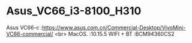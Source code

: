 # Asus_VC66_i3-8100_H310
Asus VC66-c :https://www.asus.com.cn/Commercial-Desktop/VivoMini-VC66-commercial/
<br\>
MacOS.      :10.15.5
WIFI + BT   :BCM94360CS2
